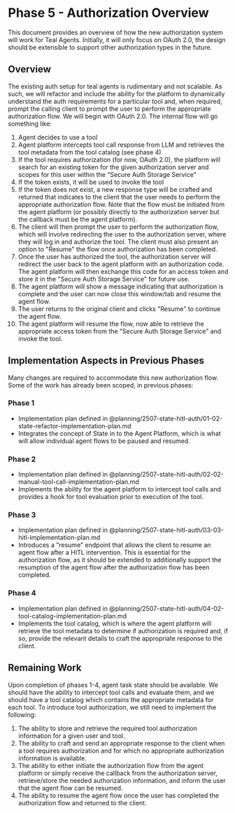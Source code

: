 # Phase 5 - Authorization Overview

This document provides an overview of how the new authorization system will work for
Teal Agents. Initially, it will only focus on OAuth 2.0, the design should be extensible
to support other authorization types in the future.

## Overview

The existing auth setup for teal agents is rudimentary and not scalable. As such, we
will refactor and include the ability for the platform to dynamically understand the
auth requirements for a particular tool and, when required, prompt the calling client
to prompt the user to perform the appropriate authorization flow. We will begin with
OAuth 2.0. The internal flow will go something like:

1.  Agent decides to use a tool
2.  Agent platform intercepts tool call response from LLM and retrieves the tool
    metadata from the tool catalog (see phase 4)
3.  If the tool requires authorization (for now, OAuth 2.0), the platform will search
    for an existing token for the given authorization server and scopes for this user
    within the "Secure Auth Storage Service"
4.  If the token exists, it will be used to invoke the tool
5.  If the token does not exist, a new response type will be crafted and returned that
    indicates to the client that the user needs to perform the appropriate authorization
    flow. Note that the flow must be initiated from the agent platform (or possibly
    directly to the authorization server but the callback must be the agent platform).
6.  The client will then prompt the user to perform the authorization flow, which will
    involve redirecting the user to the authorization server, where they will log in and
    authorize the tool. The client must also present an option to "Resume" the flow once
    authorization has been completed.
7.  Once the user has authorized the tool, the authorization server will redirect the
    user back to the agent platform with an authorization code. The agent platform will
    then exchange this code for an access token and store it in the "Secure Auth Storage
    Service" for future use.
8.  The agent platform will show a message indicating that authorization is complete and
    the user can now close this window/tab and resume the agent flow.
9.  The user returns to the original client and clicks "Resume" to continue the agent 
    flow.
10. The agent platform will resume the flow, now able to retrieve the appropriate access
    token from the "Secure Auth Storage Service" and invoke the tool.

## Implementation Aspects in Previous Phases

Many changes are required to accommodate this new authorization flow. Some of the work
has already been scoped, in previous phases:

### Phase 1
* Implementation plan defined in
  @planning/2507-state-hitl-auth/01-02-state-refactor-implementation-plan.md
* Integrates the concept of State in to the Agent Platform, which is what will allow
  individual agent flows to be paused and resumed.

### Phase 2
* Implementation plan defined in
  @planning/2507-state-hitl-auth/02-02-manual-tool-call-implementation-plan.md
* Implements the ability for the agent platform to intercept tool calls and provides a
  hook for tool evaluation prior to execution of the tool.

### Phase 3
* Implementation plan defined in
  @planning/2507-state-hitl-auth/03-03-hitl-implementation-plan.md
* Introduces a "resume" endpoint that allows the client to resume an agent flow
  after a HITL intervention. This is essential for the authorization flow, as it should
  be extended to additionally support the resumption of the agent flow after the
  authorization flow has been completed.

### Phase 4
* Implementation plan defined in
  @planning/2507-state-hitl-auth/04-02-tool-catalog-implementation-plan.md
* Implements the tool catalog, which is where the agent platform will retrieve the
  tool metadata to determine if authorization is required and, if so, provide the
  relevant details to craft the appropriate response to the client.

## Remaining Work

Upon completion of phases 1-4, agent task state should be available. We should have the
ability to intercept tool calls and evaluate them, and we should have a tool catalog
which contains the appropriate metadata for each tool. To introduce tool authorization,
we still need to implement the following:
1. The ability to store and retrieve the required tool authorization information for a
   given user and tool.
2. The ability to craft and send an appropriate response to the client when a tool
   requires authorization and for which no appropriate authorization information is
   available.
3. The ability to either initiate the authorization flow from the agent platform or
   simply receive the callback from the authorization server, retrieve/store the needed
   authorization information, and inform the user that the agent flow can be resumed.
4. The ability to resume the agent flow once the user has completed the authorization
   flow and returned to the client.